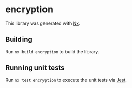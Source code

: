 # encryption

This library was generated with [Nx](https://nx.dev).

## Building

Run `nx build encryption` to build the library.

## Running unit tests

Run `nx test encryption` to execute the unit tests via [Jest](https://jestjs.io).
